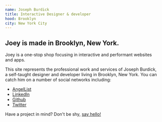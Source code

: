 ```yaml
---
name: Joseph Burdick
title: Interactive Designer & developer
hood: Brooklyn
city: New York City
---
```

## Joey is made in Brooklyn, New York.
Joey is a one-stop shop focusing in interactive and performant websites and apps.

This site represents the professional work and services of Joseph Burdick, a self-taught designer and developer living in Brooklyn, New York. You can catch him on a number of social networks including:
- [AngelList](https://angel.co/josephdburdick)
- [LinkedIn](https://www.linkedin.com/in/josephdburdick)
- [Github](https://www.github.com/josephdburdick)
- [Twitter](https://twitter.com/josephdburdick)

Have a project in mind? Don't be shy, [say hello!](mailto:hello@j0ey.co?subject=Hello!)
